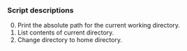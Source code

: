 ### Script descriptions

0. Print the absolute path for the current working directory.
1. List contents of current directory.
2. Change directory to home directory.
